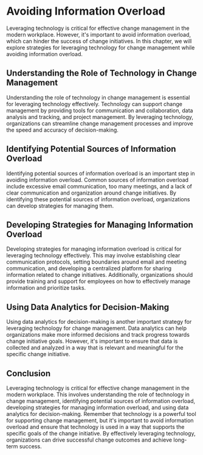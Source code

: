 Avoiding Information Overload
=====================================================================================

Leveraging technology is critical for effective change management in the modern workplace. However, it's important to avoid information overload, which can hinder the success of change initiatives. In this chapter, we will explore strategies for leveraging technology for change management while avoiding information overload.

Understanding the Role of Technology in Change Management
---------------------------------------------------------

Understanding the role of technology in change management is essential for leveraging technology effectively. Technology can support change management by providing tools for communication and collaboration, data analysis and tracking, and project management. By leveraging technology, organizations can streamline change management processes and improve the speed and accuracy of decision-making.

Identifying Potential Sources of Information Overload
-----------------------------------------------------

Identifying potential sources of information overload is an important step in avoiding information overload. Common sources of information overload include excessive email communication, too many meetings, and a lack of clear communication and organization around change initiatives. By identifying these potential sources of information overload, organizations can develop strategies for managing them.

Developing Strategies for Managing Information Overload
-------------------------------------------------------

Developing strategies for managing information overload is critical for leveraging technology effectively. This may involve establishing clear communication protocols, setting boundaries around email and meeting communication, and developing a centralized platform for sharing information related to change initiatives. Additionally, organizations should provide training and support for employees on how to effectively manage information and prioritize tasks.

Using Data Analytics for Decision-Making
----------------------------------------

Using data analytics for decision-making is another important strategy for leveraging technology for change management. Data analytics can help organizations make more informed decisions and track progress towards change initiative goals. However, it's important to ensure that data is collected and analyzed in a way that is relevant and meaningful for the specific change initiative.

Conclusion
----------

Leveraging technology is critical for effective change management in the modern workplace. This involves understanding the role of technology in change management, identifying potential sources of information overload, developing strategies for managing information overload, and using data analytics for decision-making. Remember that technology is a powerful tool for supporting change management, but it's important to avoid information overload and ensure that technology is used in a way that supports the specific goals of the change initiative. By effectively leveraging technology, organizations can drive successful change outcomes and achieve long-term success.
